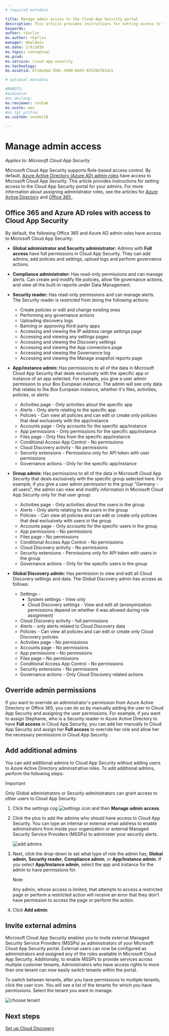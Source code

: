 ```yaml
---
# required metadata

title: Manage admin access to the Cloud App Security portal
description: This article provides instructions for setting access to the Cloud App Security portal for your admins.
keywords:
author: rkarlin
ms.author: rkarlin
manager: mbaldwin
ms.date: 1/9/2019
ms.topic: conceptual
ms.prod:
ms.service: cloud-app-security
ms.technology:
ms.assetid: b718edad-350c-4d90-b045-92529d701dc5

# optional metadata

#ROBOTS:
#audience:
#ms.devlang:
ms.reviewer: reutam
ms.suite: ems
#ms.tgt_pltfrm:
ms.custom: seodec18

---
```

# Manage admin access

*Applies to: Microsoft Cloud App Security*

Microsoft Cloud App Security supports Role-based access control. By default, [Azure Active Directory (Azure AD) admin roles](https://docs.microsoft.com/azure/active-directory/users-groups-roles/directory-assign-admin-roles) have access to Microsoft Cloud App Security. This article provides instructions for setting access to the Cloud App Security portal for your admins. For more information about assigning administrator roles, see the articles for [Azure Active Directory](https://docs.microsoft.com/azure/active-directory/active-directory-assign-admin-roles) and [Office 365 ](https://docs.microsoft.com/office365/admin/add-users/assign-admin-roles).

## Office 365 and Azure AD roles with access to Cloud App Security

By default, the following Office 365 and Azure AD admin roles have access to Microsoft Cloud App Security:

- **Global administrator and Security administrator:** Admins with **Full access** have full permissions in Cloud App Security. They can add admins, add policies and settings, upload logs and perform governance actions.

- **Compliance administrator:** Has read-only permissions and can manage alerts. Can create and modify file policies, allow file governance actions, and view all the built-in reports under Data Management. 

- **Security reader:** Has read-only permissions and can manage alerts. The Security reader is restricted from doing the following actions:

  - Create policies or edit and change existing ones 
  - Performing any governance actions 
  - Uploading discovery logs
  - Banning or approving third-party apps
  - Accessing and viewing the IP address range settings page
  - Accessing and viewing any settings pages 
  - Accessing and viewing the Discovery settings 
  - Accessing and viewing the App connectors page
  - Accessing and viewing the Governance log 
  - Accessing and viewing the Manage snapshot reports page 

- **App/instance admin:** Has permissions to all of the data in Microsoft Cloud App Security that deals exclusively with the specific app or instance of an app selected. For example, you give a user admin permission to your Box European instance. The admin will see only data that relates to the Box European instance, whether it's files, activities, policies, or alerts:

  - Activities page - Only activities about the specific app
  - Alerts - Only alerts relating to the specific app
  - Policies - Can view all policies and can edit or create only policies that deal exclusively with the app/instance
  - Accounts page - Only accounts for the specific app/instance
  - App permissions - Only permissions for the specific app/instance
  - Files page - Only files from the specific app/instance
  - Conditional Access App Control - No permissions
  - Cloud Discovery activity - No permissions
  - Security extensions - Permissions only for API token with user permissions
  - Governance actions - Only for the specific app/instance 

- **Group admin:** Has permissions to all of the data in Microsoft Cloud App Security that deals exclusively with the specific group selected here. For example, if you give a user admin permission to the group "Germany - all users", the admin can view and modify information in Microsoft Cloud App Security only for that user group:

  - Activities page - Only activities about the users in the group
  - Alerts - Only alerts relating to the users in the group
  - Policies - Can view all policies and can edit or create only policies that deal exclusively with users in the group
  - Accounts page - Only accounts for the specific users in the group
  - App permissions – No permissions
  - Files page – No permissions
  - Conditional Access App Control - No permissions
  - Cloud Discovery activity - No permissions
  - Security extensions - Permissions only for API token with users in the group
  - Governance actions - Only for the specific users in the group

- **Global Discovery admin:**  Has permission to view and edit all Cloud Discovery settings and data. The Global Discovery admin has access as follows:

  - Settings - 
     -  System settings - View only
     - Cloud Discovery settings - View and edit all (anonymization permissions depend on whether it was allowed during role assignment)
  - Cloud Discovery activity - full permissions
  - Alerts - only alerts related to Cloud Discovery data
  - Policies - Can view all policies and can edit or create only Cloud Discovery policies
  - Activities page - No permissions
  - Accounts page - No permissions
  - App permissions – No permissions
  - Files page – No permissions
  - Conditional Access App Control - No permissions
  - Security extensions - No permissions
  - Governance actions - Only Cloud Discovery related actions

## Override admin permissions

If you want to override an administrator's permission from Azure Active Directory or Office 365, you can do so by manually adding the user to Cloud App Security and assigning the user permissions.
For example, if you want to assign Stephanie, who is a Security reader in Azure Active Directory to have **Full access** in Cloud App Security, you can add her manually to Cloud App Security and assign her **Full access** to override her role and allow her the necessary permissions in Cloud App Security. 

## Add additional admins

You can add additional admins to Cloud App Security without adding users to Azure Active Directory administrative roles. To add additional admins, perform the following steps:

   >[!IMPORTANT]
   > Only Global administrators or Security administrators can grant access to other users to Cloud App Security.


1. Click the settings cog ![settings icon](./media/settings-icon.png "settings icon") and then **Manage admin access**. 

2. Click the plus to add the admins who should have access to Cloud App Security. You can type an internal or external email address to enable administrators from inside your organization or external Managed Security Service Providers (MSSPs) to administer your security alerts.
  
   ![add admins](./media/add-admin.png)

3. Next, click the drop-down to set what type of role the admin has, **Global admin**, **Security reader**, **Compliance admin**, or **App/Instance admin**. If you select **App/Instance admin**, select the app and instance for the admin to have permissions for.

     >[!NOTE]
      >Any admin, whose access is limited, that attempts to access a restricted page or perform a restricted action will receive an error that they don't have permission to access the page or perform the action.

4. Click **Add admin**.  

## Invite external admins

Microsoft Cloud App Security enables you to invite external Managed Security Service Providers (MSSPs) as administrators of your Microsoft Cloud App Security portal. External users can now be configured as administrators and assigned any of the roles available in Microsoft Cloud App Security. Additionally, to enable MSSPs to provide services across multiple customer tenants, Administrators who have access rights to more than one tenant can now easily switch tenants within the portal. 

To switch between tenants, after you have permissions to multiple tenants, click the user icon. You will see a list of the tenants for which you have permissions. Select the tenant you want to manage.

![choose tenant](./media/choose-tenant.png "choose tenant")

## Next steps  
[Set up Cloud Discovery](set-up-cloud-discovery.md)   
  
  
  
